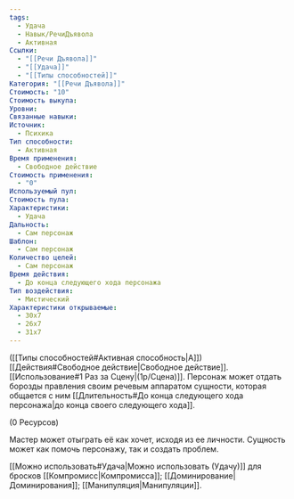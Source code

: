 ```yaml
---
tags:
  - Удача
  - Навык/РечиДъявола
  - Активная
Ссылки:
  - "[[Речи Дъявола]]"
  - "[[Удача]]"
  - "[[Типы способностей]]"
Категория: "[[Речи Дъявола]]"
Стоимость: "10"
Стоимость выкупа: 
Уровни: 
Связанные навыки: 
Источник:
  - Психика
Тип способности:
  - Активная
Время применения:
  - Свободное действие
Стоимость применения:
  - "0"
Используемый пул: 
Стоимость пула: 
Характеристики:
  - Удача
Дальность:
  - Сам персонаж
Шаблон:
  - Сам персонаж
Количество целей:
  - Сам персонаж
Время действия:
  - До конца следующего хода персонажа
Тип воздействия:
  - Мистический
Характеристики открываемые:
  - 30x7
  - 26x7
  - 31x7
---
```

([[Типы способностей#Активная способность|А]]) [[Действия#Свободное действие|Свободное действие]]. [[Использование#1 Раз за Сцену|(1р/Сцена)]]. Персонаж может отдать борозды правления своим речевым аппаратом сущности, которая общается с ним [[Длительность#До конца следующего хода персонажа|до конца своего следующего хода]]. 

(0 Ресурсов)

Мастер может отыграть её как хочет, исходя из ее личности. Сущность может как помочь персонажу, так и создать проблем. 

[[Можно использовать#Удача|Можно использовать (Удачу)]] для бросков [[Компромисс|Компромисса]]; [[Доминирование|Доминирования]]; [[Манипуляция|Манипуляции]]. 